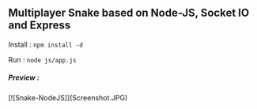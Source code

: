 ## Multiplayer Snake based on Node-JS, Socket IO and Express


Install : <code>npm install -d</code>

Run : <code>node js/app.js</code>



<h5>Preview :</h5>
[![Snake-NodeJS]](Screenshot.JPG)
